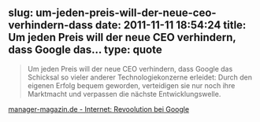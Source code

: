 slug: um-jeden-preis-will-der-neue-ceo-verhindern-dass
date: 2011-11-11 18:54:24
title: Um jeden Preis will der neue CEO verhindern, dass Google das...
type: quote
---

> Um jeden Preis will der neue CEO verhindern, dass Google das Schicksal so vieler anderer Technologiekonzerne erleidet: Durch den eigenen Erfolg bequem geworden, verteidigen sie nur noch ihre Marktmacht und verpassen die nächste Entwicklungswelle.

[manager-magazin.de - Internet: Revoolution bei Google](http://www.manager-magazin.de/magazin/artikel/0,2828,druck-795182,00.html)

